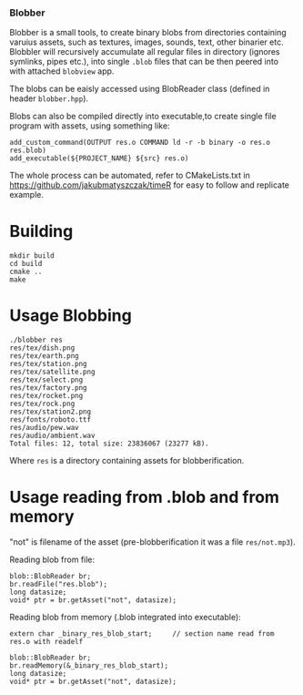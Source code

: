 ### Blobber

Blobber is a small tools, to create binary blobs from directories containing varuius assets,
such as textures, images, sounds, text, other binarier etc. Blobbler will recursively accumulate all
regular files in directory (ignores symlinks, pipes etc.), into single `.blob` files that can be
then peered into with attached `blobview` app. 

The blobs can be eaisly accessed using BlobReader class (defined in header `blobber.hpp`).

Blobs can also be compiled directly into executable,to create single file program with assets,
using something like:
```
add_custom_command(OUTPUT res.o COMMAND ld -r -b binary -o res.o res.blob)
add_executable(${PROJECT_NAME} ${src} res.o)
```
The whole process can be automated, refer to CMakeLists.txt in https://github.com/jakubmatyszczak/timeR
for easy to follow and replicate example.

# Building
```
mkdir build
cd build
cmake ..
make
```

# Usage Blobbing
```
./blobber res
res/tex/dish.png
res/tex/earth.png
res/tex/station.png
res/tex/satellite.png
res/tex/select.png
res/tex/factory.png
res/tex/rocket.png
res/tex/rock.png
res/tex/station2.png
res/fonts/roboto.ttf
res/audio/pew.wav
res/audio/ambient.wav
Total files: 12, total size: 23836067 (23277 kB).
```
Where `res` is a directory containing assets for blobberification.

# Usage reading from .blob and from memory 
"not" is filename of the asset (pre-blobberification it was a file `res/not.mp3`).

Reading blob from file:
```
blob::BlobReader br;
br.readFile("res.blob");
long datasize;
void* ptr = br.getAsset("not", datasize);
```
Reading blob from memory (.blob integrated into executable):
```
extern char _binary_res_blob_start;     // section name read from res.o with readelf

blob::BlobReader br;
br.readMemory(&_binary_res_blob_start);
long datasize;
void* ptr = br.getAsset("not", datasize);
```

